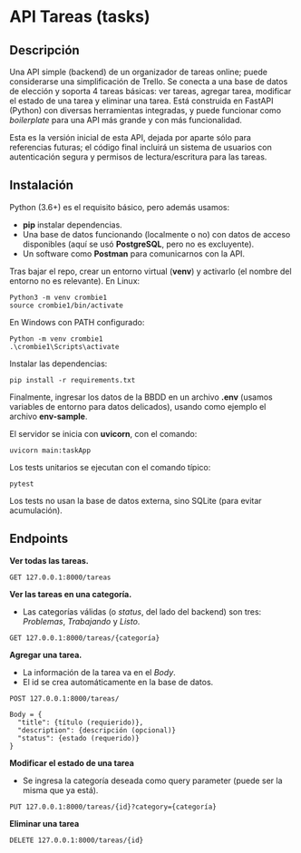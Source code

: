# API Tareas (tasks)
## Descripción
Una API simple (backend) de un organizador de tareas online; puede considerarse una simplificación de Trello. Se conecta a una base de datos de elección y soporta 4 tareas básicas: ver tareas, agregar tarea, modificar el estado de una tarea y eliminar una tarea. Está construida en FastAPI (Python) con diversas herramientas integradas, y puede funcionar como *boilerplate* para una API más grande y con más funcionalidad.

Esta es la versión inicial de esta API, dejada por aparte sólo para referencias futuras; el código final incluirá un sistema de usuarios con autenticación segura y permisos de lectura/escritura para las tareas.

## Instalación
Python (3.6+) es el requisito básico, pero además usamos:
* **pip** instalar dependencias.
* Una base de datos funcionando (localmente o no) con datos de acceso disponibles (aquí se usó **PostgreSQL**, pero no es excluyente).
* Un software como **Postman** para comunicarnos con la API.

Tras bajar el repo, crear un entorno virtual (**venv**) y activarlo (el nombre del entorno no es relevante). En Linux:
```
Python3 -m venv crombie1
source crombie1/bin/activate

```
En Windows con PATH configurado:
```
Python -m venv crombie1
.\crombie1\Scripts\activate
```

Instalar las dependencias:
```
pip install -r requirements.txt
```

Finalmente, ingresar los datos de la BBDD en un archivo **.env** (usamos variables de entorno para datos delicados), usando como ejemplo el archivo **env-sample**.

El servidor se inicia con **uvicorn**, con el comando:
```
uvicorn main:taskApp
```

Los tests unitarios se ejecutan con el comando típico:
```
pytest
```
Los tests no usan la base de datos externa, sino SQLite (para evitar acumulación).

## Endpoints
**Ver todas las tareas.**

```
GET 127.0.0.1:8000/tareas
```

**Ver las tareas en una categoría.**
* Las categorías válidas (o *status*, del lado del backend) son tres: *Problemas*, *Trabajando* y *Listo*.

```
GET 127.0.0.1:8000/tareas/{categoría}
```

**Agregar una tarea.**
* La información de la tarea va en el *Body*.
* El id se crea automáticamente en la base de datos.

```
POST 127.0.0.1:8000/tareas/

Body = {
  "title": {título (requierido)},
  "description": {descripción (opcional)}
  "status": {estado (requerido)}
}
```

**Modificar el estado de una tarea**
* Se ingresa la categoría deseada como query parameter (puede ser la misma que ya está).

```
PUT 127.0.0.1:8000/tareas/{id}?category={categoría}
```

**Eliminar una tarea**

```
DELETE 127.0.0.1:8000/tareas/{id}
```
